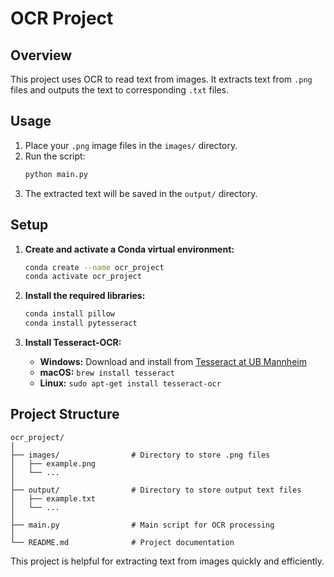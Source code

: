 # OCR Project

## Overview

This project uses OCR to read text from images. It extracts text from `.png` files and outputs the text to corresponding `.txt` files.

## Usage

1. Place your `.png` image files in the `images/` directory.
2. Run the script:
   ```bash
   python main.py
   ```
3. The extracted text will be saved in the `output/` directory.

## Setup

1. **Create and activate a Conda virtual environment:**

   ```bash
   conda create --name ocr_project
   conda activate ocr_project
   ```

2. **Install the required libraries:**

   ```bash
   conda install pillow
   conda install pytesseract
   ```

3. **Install Tesseract-OCR:**
   - **Windows:** Download and install from [Tesseract at UB Mannheim](https://github.com/UB-Mannheim/tesseract/wiki)
   - **macOS:** `brew install tesseract`
   - **Linux:** `sudo apt-get install tesseract-ocr`

## Project Structure

```
ocr_project/
│
├── images/                # Directory to store .png files
│   ├── example.png
│   └── ...
│
├── output/                # Directory to store output text files
│   ├── example.txt
│   └── ...
│
├── main.py                # Main script for OCR processing
│
└── README.md              # Project documentation
```

This project is helpful for extracting text from images quickly and efficiently.
